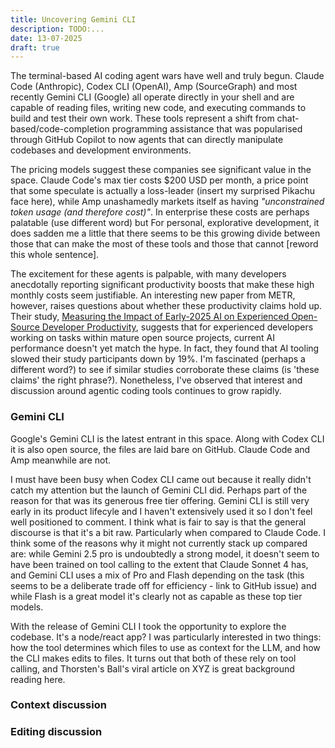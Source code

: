 ```yaml
---
title: Uncovering Gemini CLI
description: TODO:...
date: 13-07-2025
draft: true
---
```


The terminal-based AI coding agent wars have well and truly begun. Claude Code (Anthropic), Codex CLI (OpenAI), Amp (SourceGraph) and most recently Gemini CLI (Google) all operate directly in your shell and are capable of reading files, writing new code, and executing commands to build and test their own work. These tools represent a shift from chat-based/code-completion programming assistance that was popularised through GitHub Copilot to now agents that can directly manipulate codebases and development environments.

The pricing models suggest these companies see significant value in the space. Claude Code's max tier costs $200 USD per month, a price point that some speculate is actually a loss-leader (insert my surprised Pikachu face here), while Amp unashamedly markets itself as having <i>"unconstrained token usage (and therefore cost)"</i>. In enterprise these costs are perhaps palatable (use different word) but For personal, explorative development, it does sadden me a little that there seems to be this growing divide between those that can make the most of these tools and those that cannot [reword this whole sentence].

The excitement for these agents is palpable, with many developers anecdotally reporting significant productivity boosts that make these high monthly costs seem justifiable. An interesting new paper from METR, however, raises questions about whether these productivity claims hold up. Their study, [Measuring the Impact of Early-2025 AI on
Experienced Open-Source Developer Productivity](https://metr.org/Early_2025_AI_Experienced_OS_Devs_Study.pdf), suggests that for experienced developers working on tasks within mature open source projects, current AI performance doesn't yet match the hype. In fact, they found that AI tooling slowed their study participants down by 19%. I'm fascinated (perhaps a different word?) to see if similar studies corroborate these claims (is 'these claims' the right phrase?). Nonetheless, I've observed that interest and discussion around agentic coding tools continues to grow rapidly.

### Gemini CLI

Google's Gemini CLI is the latest entrant in this space. Along with Codex CLI it is also open source, the files are laid bare on GitHub. Claude Code and Amp meanwhile are not.

I must have been busy when Codex CLI came out because it really didn't catch my attention but the launch of Gemini CLI did. Perhaps part of the reason for that was its generous free tier offering. Gemini CLI is still very early in its product lifecyle and I haven't extensively used it so I don't feel well positioned to comment. I think what is fair to say is that the general discourse is that it's a bit raw. Particularly when compared to Claude Code. I think some of the reasons why it might not currently stack up compared are: while Gemini 2.5 pro is undoubtedly a strong model, it doesn't seem to have been trained on tool calling to the extent that Claude Sonnet 4 has, and Gemini CLI uses a mix of Pro and Flash depending on the task (this seems to be a deliberate trade off for efficiency - link to GitHub issue) and while Flash is a great model it's clearly not as capable as these top tier models.

With the release of Gemini CLI I took the opportunity to explore the codebase. It's a node/react app? I was particularly interested in two things: how the tool determines which files to use as context for the LLM, and how the CLI makes edits to files. It turns out that both of these rely on tool calling, and Thorsten's Ball's viral article on XYZ is great background reading here.

### Context discussion

### Editing discussion
